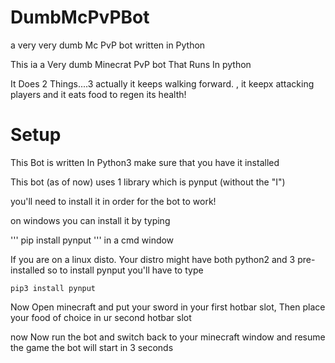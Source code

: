 # DumbMcPvPBot
a very very dumb Mc PvP bot written in Python

This ia a Very dumb Minecrat PvP bot That Runs In python

It Does 2 Things....3 actually
it keeps walking forward.
, it keepx attacking players
and it eats food to regen its health!

<h1>Setup</h1>
This Bot is written In Python3 make sure that you have it installed

This bot (as of now) uses 1 library which is pynput (without the "I")

you'll need to install it in order for the bot to work!

on windows you can install it by typing

'''
pip install pynput
'''
in a cmd window

If you are on a linux disto. Your distro might have both python2 and 3 pre-installed
so to install pynput you'll have to type
```
pip3 install pynput
```
Now Open minecraft and put your sword in your first hotbar slot, Then 
place your food of choice in ur second hotbar slot

now Now run the bot and switch back to your minecraft window and resume the game
the bot will start in 3 seconds
